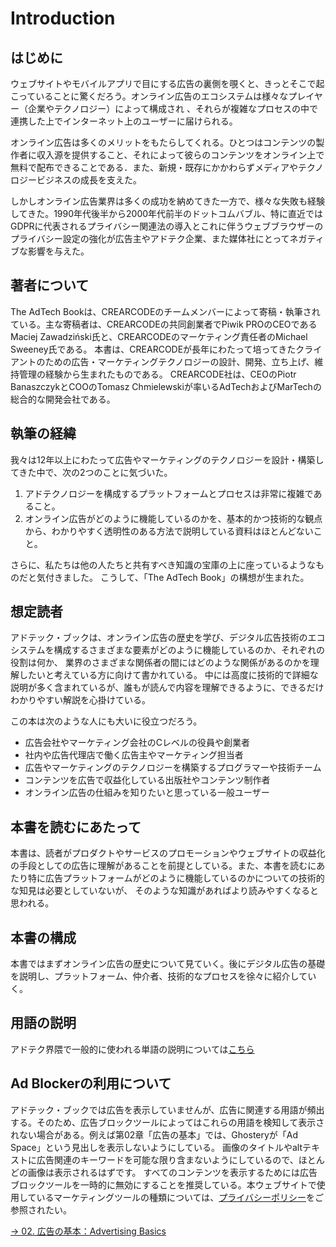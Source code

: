 # Introduction  

## はじめに  

ウェブサイトやモバイルアプリで目にする広告の裏側を覗くと、きっとそこで起こっていることに驚くだろう。オンライン広告のエコシステムは様々なプレイヤー（企業やテクノロジー）によって構成され
、それらが複雑なプロセスの中で連携した上でインターネット上のユーザーに届けられる。

オンライン広告は多くのメリットをもたらしてくれる。ひとつはコンテンツの製作者に収入源を提供すること、それによって彼らのコンテンツをオンライン上で無料で配布できることである．また、新規・既存にかかわらずメディアやテクノロジービジネスの成長を支えた。

しかしオンライン広告業界は多くの成功を納めてきた一方で、様々な失敗も経験してきた。1990年代後半から2000年代前半のドットコムバブル、特に直近ではGDPRに代表されるプライバシー関連法の導入とこれに伴うウェブブラウザーのプライバシー設定の強化が広告主やアドテク企業、また媒体社にとってネガティブな影響を与えた。

## 著者について  

The AdTech Bookは、CREARCODEのチームメンバーによって寄稿・執筆されている。主な寄稿者は、CREARCODEの共同創業者でPiwik PROのCEOであるMaciej Zawadziński氏と、CREARCODEのマーケティング責任者のMichael Sweeney氏である。
本書は、CREARCODEが長年にわたって培ってきたクライアントのための広告・マーケティングテクノロジーの設計、開発、立ち上げ、維持管理の経験から生まれたものである。
CREARCODE社は、CEOのPiotr BanaszczykとCOOのTomasz Chmielewskiが率いるAdTechおよびMarTechの総合的な開発会社である。

## 執筆の経緯

我々は12年以上にわたって広告やマーケティングのテクノロジーを設計・構築してきた中で、次の2つのことに気づいた。

1. アドテクノロジーを構成するプラットフォームとプロセスは非常に複雑であること。
2. オンライン広告がどのように機能しているのかを、基本的かつ技術的な観点から、わかりやすく透明性のある方法で説明している資料はほとんどないこと。

さらに、私たちは他の人たちと共有すべき知識の宝庫の上に座っているようなものだと気付きました。
こうして、「The AdTech Book」の構想が生まれた。

## 想定読者  

アドテック・ブックは、オンライン広告の歴史を学び、デジタル広告技術のエコシステムを構成するさまざまな要素がどのように機能しているのか、それぞれの役割は何か、
業界のさまざまな関係者の間にはどのような関係があるのかを理解したいと考えている方に向けて書かれている。
中には高度に技術的で詳細な説明が多く含まれているが、誰もが読んで内容を理解できるように、できるだけわかりやすい解説を心掛けている。

この本は次のような人にも大いに役立つだろう。

- 広告会社やマーケティング会社のCレベルの役員や創業者
- 社内や広告代理店で働く広告主やマーケティング担当者
- 広告やマーケティングのテクノロジーを構築するプログラマーや技術チーム
- コンテンツを広告で収益化している出版社やコンテンツ制作者
- オンライン広告の仕組みを知りたいと思っている一般ユーザー


## 本書を読むにあたって  

本書は、読者がプロダクトやサービスのプロモーションやウェブサイトの収益化の手段としての広告に理解があることを前提としている。また、本書を読むにあたり特に広告プラットフォームがどのように機能しているのかについての技術的な知見は必要としていないが、
そのような知識があればより読みやすくなると思われる。

## 本書の構成  

本書ではまずオンライン広告の歴史について見ていく。後にデジタル広告の基礎を説明し、プラットフォーム、仲介者、技術的なプロセスを徐々に紹介していく。

## 用語の説明  

アドテク界隈で一般的に使われる単語の説明については[こちら](https://clearcode.cc/glossary/)

## Ad Blockerの利用について  

アドテック・ブックでは広告を表示していませんが、広告に関連する用語が頻出する。そのため、広告ブロックツールによってはこれらの用語を検知して表示されない場合がある。例えば第02章「広告の基本」では、Ghosteryが「Ad Space」という見出しを表示しないようにしている。 
画像のタイトルやaltテキストに広告関連のキーワードを可能な限り含まないようにしているので、ほとんどの画像は表示されるはずです。
すべてのコンテンツを表示するためには広告ブロックツールを一時的に無効にすることを推奨している。本ウェブサイトで使用しているマーケティングツールの種類については、[プライバシーポリシー](https://clearcode.cc/privacy-policy/)をご参照されたい。　


[-> 02. 広告の基本：Advertising Basics](https://github.com/SkiMsyk/crearcode-adtechbook-jp/blob/main/02.%20%E5%BA%83%E5%91%8A%E3%81%AE%E5%9F%BA%E6%9C%AC%EF%BC%9AAdvertising%20Basics)
